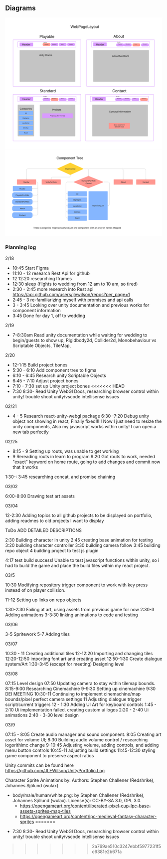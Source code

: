 ## Diagrams
![Webpage Layout](./Capstone/src/img/Layout.png)
![Component Tree](./Capstone/src/img/ComponentTree.png)

### Planning log
2/18
* 10:45 Start Figma
* 11:10 - 12 research Rest Api for github
* 12 12:20 researching Iframes
* 12:30 sleep (flights to wedding from 12 am to 10 am, so tired)
* 2:30 - 2:45 more research into Rest api https://api.github.com/users/jlewilson/repos?per_page=1
* 2:45 - 3 re-familiarizing myself with promises and api calls
* 3 - 3:45 Looking over unity documentation and previous works for component information
* 3:45 Done for day 1, off to wedding

2/19
* 7-8:30am Read unity documentation while waiting for wedding to begin/guests to show up, Rigidbody2d, Collider2d, Monobehaviour vs Scriptable Objects, TileMap, 

2/20
* 12-1:15 Build project bones
* 5:30 - 6:10 Add component tree to figma
* 6:10 - 6:45  Research unity Scriptable Objects 
* 6:45 - 7:10 Adjust project bones
* 7:10 - 7:30 set up Unity project bones
<<<<<<< HEAD
* 7:30 8:30- Read Unity WebGl Docs, researching browser control within unity/ trouble shoot unity/vscode intellisense  issues

02/21
* 4 - 5 Research react-unity-webgl package
6:30 -7:20 Debug unity object not showing in react, Finally fixed!!!!! Now I just need to resize the unity components, Also my javascript works within unity! I can open a new tab perfectly

02/25
* 8:15 - 9 Setting up routs, was unable to get working
* 9 Rereading routs in learn to program
9:20 Got routs to work, needed "exact" keyword on home route, going to add changes and commit now that it works

1:30-: 3:45 researching concat, and promise chaining


03/02

6:00-8:00 Drawing test art assets

03/04

12-2:30 Adding topics to all github projects to be displayed on portfolio, adding readmes to old projects I want to display

ToDo ADD DETAILED DESCRIPTIONS

2:30 Building character in unity
2:45 creating base animation for testing
3:20 building character controller
3:30 building camera follow
3:45 building repo object
4 building project to test js plugin


4:17 test build success! Unable to test javascript functions within unity, so i had to build the game and place the build files within my react project. 


03/5

10:30 Modifying repository trigger component to work with key press instead of on player collision.

11-12 Setting up links on repo objects

1:30-2:30 Failing at art, using assets from previous game for now
2:30-3 Adding animations 
3-3:30 linking animations to code and testing

03/06

3-5 Spritework
5-7 Adding tiles

03/07

10:30 - 11 Creating additional tiles
12-12:20 Importing and changing tiles
12:20-12:50 importing font art and creating asset
12:50-1:30 Create dialogue system/Art
1:30-3:45 (except for meeting) Designing level


03/08

07:15 Level design
07:50 Updating camera to stay within tilemap bounds.
8:15-9:00 Researching Cinemachine
9-9:30 Setting up cinemachine
9:30 DEI MEETING
10:30-11 Continuing to implement cinemachine/map bounds/pixel perfect camera settings
11 Adjusting dialogue trigger script/current triggers
12 - 1:30 Adding UI Art for keyboard controls 
1:45 - 2:10 Ui implementation failed. creating custom ui logos
2:20 - 2-40 Ui animations
2:40 - 3-30 level design

03/9

07:15 - 8:05 Create audio manager and sound component.
8:05 Creating art asset for volume UI;
8:30 Building audio volume control / researching logorithimc change
9-10:45 Adjusting volume, adding controls, and adding menu button controls
10:45-11 adjusting build settings
11:45-12:30 styling game component to preserve aspect ratios 


Unity commits can be found here
https://github.com/JLEWilson/UnityPortfolio.Log

Character Sprite Animations by:
Authors: Stephen Challener (Redshrike), Johannes Sjölund (wulax)

- body/male/human/white.png: by Stephen Challener (Redshrike), Johannes Sjölund (wulax). License(s): CC-BY-SA 3.0, GPL 3.0. 
    - https://opengameart.org/content/liberated-pixel-cup-lpc-base-assets-sprites-map-tiles
    - https://opengameart.org/content/lpc-medieval-fantasy-character-sprites
=======
* 7:30 8:30- Read Unity WebGl Docs, researching browser control within unity/ trouble shoot unity/vscode intellisense  issues
>>>>>>> 2a769ae510c3247ebbf5977231f5c6381e2b671a
